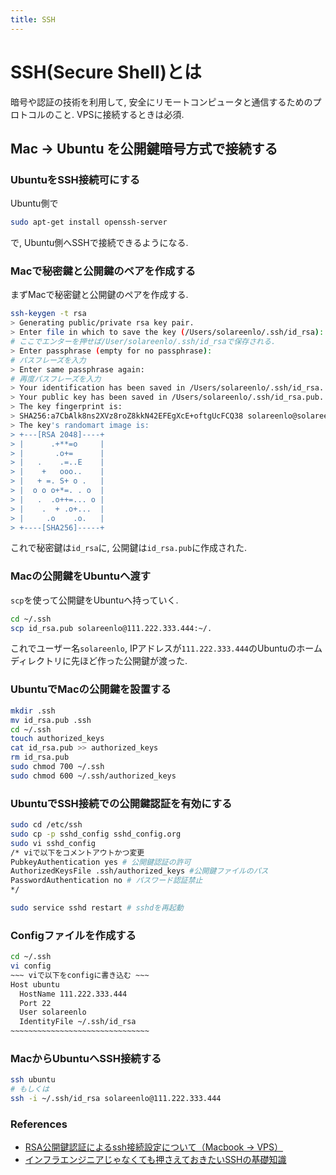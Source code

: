 ```yaml
---
title: SSH
---
```


# SSH(Secure Shell)とは
暗号や認証の技術を利用して, 安全にリモートコンピュータと通信するためのプロトコルのこと.
VPSに接続するときは必須.

## Mac -> Ubuntu を公開鍵暗号方式で接続する
### UbuntuをSSH接続可にする
Ubuntu側で
```bash
sudo apt-get install openssh-server
```
で, Ubuntu側へSSHで接続できるようになる.

### Macで秘密鍵と公開鍵のペアを作成する
まずMacで秘密鍵と公開鍵のペアを作成する.
```bash
ssh-keygen -t rsa
> Generating public/private rsa key pair.
> Enter file in which to save the key (/Users/solareenlo/.ssh/id_rsa):
# ここでエンターを押せば/User/solareenlo/.ssh/id_rsaで保存される.
> Enter passphrase (empty for no passphrase):
# パスフレーズを入力
> Enter same passphrase again:
# 再度パスフレーズを入力
> Your identification has been saved in /Users/solareenlo/.ssh/id_rsa.
> Your public key has been saved in /Users/solareenlo/.ssh/id_rsa.pub.
> The key fingerprint is:
> SHA256:a7CbAlk8ns2XVz8roZ8kkN42EFEgXcE+oftgUcFCQ38 solareenlo@solareenlo-mbp13.local
> The key's randomart image is:
> +---[RSA 2048]----+
> |      .+**=o     |
> |       .o+=      |
> |   .    .=..E    |
> |    +   ooo..    |
> |   + =. S+ o .   |
> |  o o o+*=. . o  |
> |   .  .o++=... o |
> |    .  + .o+...  |
> |     .o    .o.   |
> +----[SHA256]-----+
```
これで秘密鍵は`id_rsa`に, 公開鍵は`id_rsa.pub`に作成された.

### Macの公開鍵をUbuntuへ渡す
`scp`を使って公開鍵をUbuntuへ持っていく.
```bash
cd ~/.ssh
scp id_rsa.pub solareenlo@111.222.333.444:~/.
```
これでユーザー名`solareenlo`, IPアドレスが`111.222.333.444`のUbuntuのホームディレクトリに先ほど作った公開鍵が渡った.

### UbuntuでMacの公開鍵を設置する
```bash
mkdir .ssh
mv id_rsa.pub .ssh
cd ~/.ssh
touch authorized_keys
cat id_rsa.pub >> authorized_keys
rm id_rsa.pub
sudo chmod 700 ~/.ssh
sudo chmod 600 ~/.ssh/authorized_keys
```

### UbuntuでSSH接続での公開鍵認証を有効にする
```bash
sudo cd /etc/ssh
sudo cp -p sshd_config sshd_config.org
sudo vi sshd_config
/* viで以下をコメントアウトかつ変更
PubkeyAuthentication yes # 公開鍵認証の許可
AuthorizedKeysFile .ssh/authorized_keys #公開鍵ファイルのパス
PasswordAuthentication no # パスワード認証禁止
*/

sudo service sshd restart # sshdを再起動
```

### Configファイルを作成する
```bash
cd ~/.ssh
vi config
~~~ viで以下をconfigに書き込む ~~~
Host ubuntu
  HostName 111.222.333.444
  Port 22
  User solareenlo
  IdentityFile ~/.ssh/id_rsa
~~~~~~~~~~~~~~~~~~~~~~~~~~~~~~~
```

### MacからUbuntuへSSH接続する
```bash
ssh ubuntu
# もしくは
ssh -i ~/.ssh/id_rsa solareenlo@111.222.333.444
```

### References
- [RSA公開鍵認証によるssh接続設定について（Macbook -> VPS）](https://qiita.com/m1220/items/9dc3856bbcf985577023)
- [インフラエンジニアじゃなくても押さえておきたいSSHの基礎知識](https://qiita.com/tag1216/items/5d06bad7468f731f590e)
